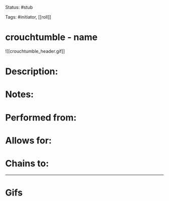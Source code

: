 Status: #stub

Tags: #initiator, [[roll]]

# crouchtumble - name
![[crouchtumble_header.gif]]
# Description:


# Notes:


# Performed from:


# Allows for:


# Chains to:


___
# Gifs
